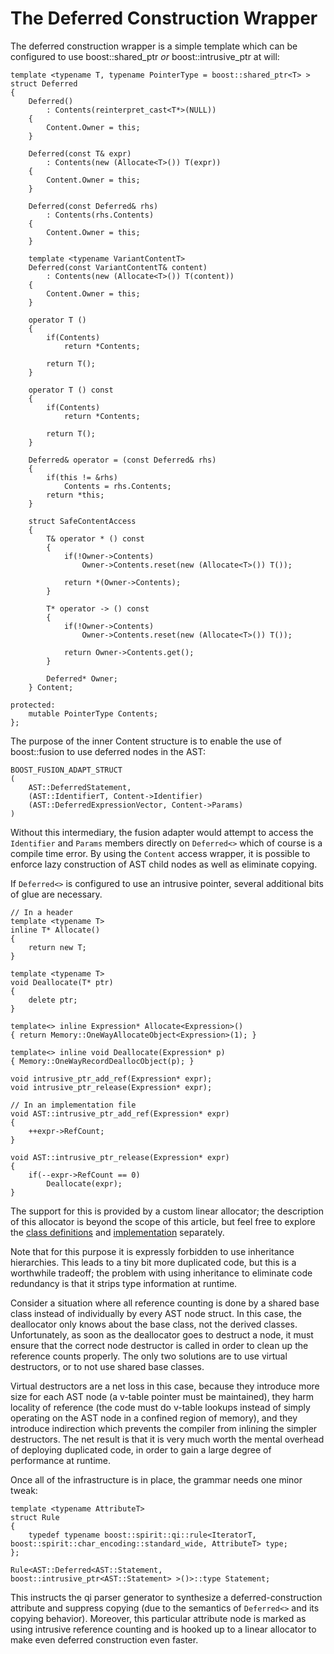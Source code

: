 # The Deferred Construction Wrapper #

The deferred construction wrapper is a simple template which can be configured to use boost::shared\_ptr _or_ boost::intrusive\_ptr at will:

```
template <typename T, typename PointerType = boost::shared_ptr<T> >
struct Deferred
{
	Deferred()
		: Contents(reinterpret_cast<T*>(NULL))
	{
		Content.Owner = this;
	}

	Deferred(const T& expr)
		: Contents(new (Allocate<T>()) T(expr))
	{
		Content.Owner = this;
	}

	Deferred(const Deferred& rhs)
		: Contents(rhs.Contents)
	{
		Content.Owner = this;
	}

	template <typename VariantContentT>
	Deferred(const VariantContentT& content)
		: Contents(new (Allocate<T>()) T(content))
	{
		Content.Owner = this;
	}

	operator T ()
	{
		if(Contents)
			return *Contents;

		return T();
	}

	operator T () const
	{
		if(Contents)
			return *Contents;

		return T();
	}

	Deferred& operator = (const Deferred& rhs)
	{
		if(this != &rhs)
			Contents = rhs.Contents;
		return *this;
	}

	struct SafeContentAccess
	{
		T& operator * () const
		{
			if(!Owner->Contents)
				Owner->Contents.reset(new (Allocate<T>()) T());

			return *(Owner->Contents);
		}

		T* operator -> () const
		{
			if(!Owner->Contents)
				Owner->Contents.reset(new (Allocate<T>()) T());

			return Owner->Contents.get();
		}

		Deferred* Owner;
	} Content;

protected:
	mutable PointerType Contents;
};
```

The purpose of the inner Content structure is to enable the use of boost::fusion to use deferred nodes in the AST:

```
BOOST_FUSION_ADAPT_STRUCT
(
	AST::DeferredStatement,
	(AST::IdentifierT, Content->Identifier)
	(AST::DeferredExpressionVector, Content->Params)
)
```

Without this intermediary, the fusion adapter would attempt to access the `Identifier` and `Params` members directly on `Deferred<>` which of course is a compile time error. By using the `Content` access wrapper, it is possible to enforce lazy construction of AST child nodes as well as eliminate copying.

If `Deferred<>` is configured to use an intrusive pointer, several additional bits of glue are necessary.

```
// In a header
template <typename T>
inline T* Allocate()
{
	return new T;
}

template <typename T>
void Deallocate(T* ptr)
{
	delete ptr;
}

template<> inline Expression* Allocate<Expression>()
{ return Memory::OneWayAllocateObject<Expression>(1); }

template<> inline void Deallocate(Expression* p)
{ Memory::OneWayRecordDeallocObject(p); }

void intrusive_ptr_add_ref(Expression* expr);
void intrusive_ptr_release(Expression* expr);

// In an implementation file
void AST::intrusive_ptr_add_ref(Expression* expr)
{
	++expr->RefCount;
}

void AST::intrusive_ptr_release(Expression* expr)
{
	if(--expr->RefCount == 0)
		Deallocate(expr);
}
```

The support for this is provided by a custom linear allocator; the description of this allocator is beyond the scope of this article, but feel free to explore the [class definitions](http://code.google.com/p/epoch-language/source/browse/Shared/Utility/Memory/OneWayAllocator.h?spec=svn4b1d903e774bcbff7b7494bef3412e7744f662c1&r=4b1d903e774bcbff7b7494bef3412e7744f662c1) and [implementation](http://code.google.com/p/epoch-language/source/browse/Shared/Utility/Memory/OneWayAllocator.cpp?spec=svn0c3cd54113c2dd4d810687b06cd856cf9e4f3db5&r=0c3cd54113c2dd4d810687b06cd856cf9e4f3db5) separately.

Note that for this purpose it is expressly forbidden to use inheritance hierarchies. This leads to a tiny bit more duplicated code, but this is a worthwhile tradeoff; the problem with using inheritance to eliminate code redundancy is that it strips type information at runtime.

Consider a situation where all reference counting is done by a shared base class instead of individually by every AST node struct. In this case, the deallocator only knows about the base class, not the derived classes. Unfortunately, as soon as the deallocator goes to destruct a node, it must ensure that the correct node destructor is called in order to clean up the reference counts properly. The only two solutions are to use virtual destructors, or to not use shared base classes.

Virtual destructors are a net loss in this case, because they introduce more size for each AST node (a v-table pointer must be maintained), they harm locality of reference (the code must do v-table lookups instead of simply operating on the AST node in a confined region of memory), and they introduce indirection which prevents the compiler from inlining the simpler destructors. The net result is that it is very much worth the mental overhead of deploying duplicated code, in order to gain a large degree of performance at runtime.


Once all of the infrastructure is in place, the grammar needs one minor tweak:

```
template <typename AttributeT>
struct Rule
{
	typedef typename boost::spirit::qi::rule<IteratorT, boost::spirit::char_encoding::standard_wide, AttributeT> type;
};

Rule<AST::Deferred<AST::Statement, boost::intrusive_ptr<AST::Statement> >()>::type Statement;
```

This instructs the qi parser generator to synthesize a deferred-construction attribute and suppress copying (due to the semantics of `Deferred<>` and its copying behavior). Moreover, this particular attribute node is marked as using intrusive reference counting and is hooked up to a linear allocator to make even deferred construction even faster.